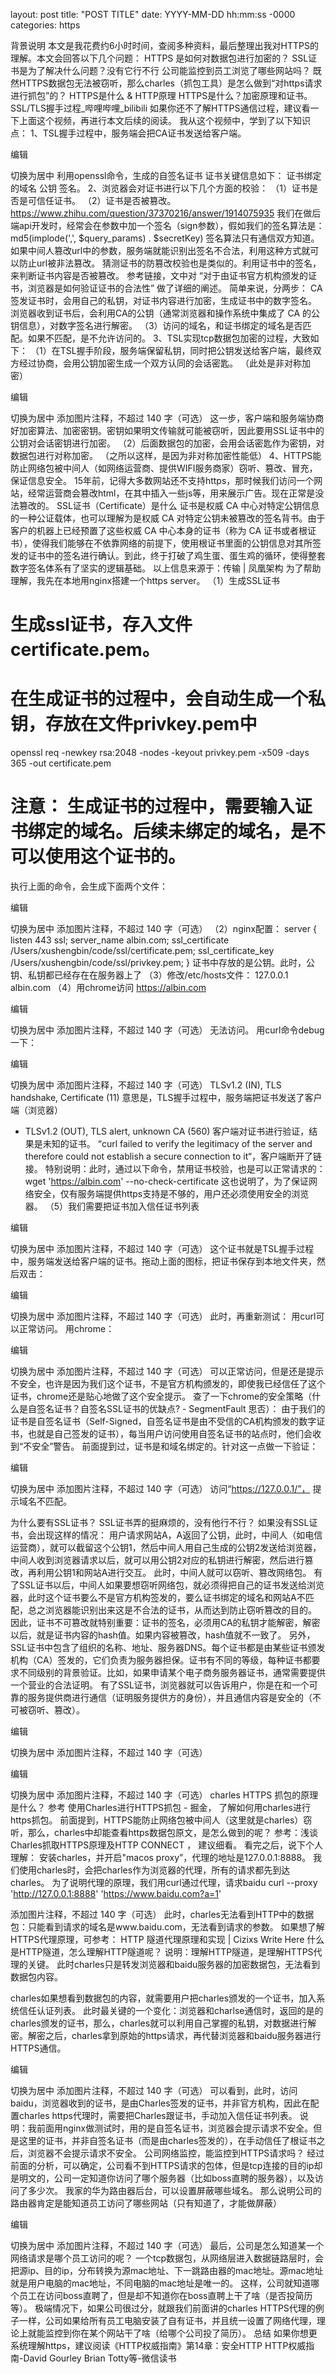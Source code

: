 layout: post
title: "POST TITLE"
date: YYYY-MM-DD hh:mm:ss -0000
categories: https 

背景说明
本文是我花费约6小时时间，查阅多种资料，最后整理出我对HTTPS的理解。本文会回答以下几个问题：
HTTPS 是如何对数据包进行加密的？
SSL证书是为了解决什么问题？没有它行不行
公司能监控到员工浏览了哪些网站吗？
既然HTTPS数据包无法被窃听，那么charles（抓包工具）是怎么做到“对https请求进行抓包”的？
HTTPS是什么 & HTTP原理
HTTPS是什么？加密原理和证书。SSL/TLS握手过程_哔哩哔哩_bilibili 
如果你还不了解HTTPS通信过程，建议看一下上面这个视频，再进行本文后续的阅读。
我从这个视频中，学到了以下知识点：
1、TSL握手过程中，服务端会把CA证书发送给客户端。
​

编辑

切换为居中
利用openssl命令，生成的自签名证书
证书关键信息如下：
证书绑定的域名
公钥
签名。
2、浏览器会对证书进行以下几个方面的校验：
（1）证书是否是可信任证书。
（2）证书是否被篡改。 https://www.zhihu.com/question/37370216/answer/1914075935
我们在做后端api开发时，经常会在参数中加一个签名（sign参数），假如我们的签名算法是：
md5(implode(',', $query_params) . $secretKey)
签名算法只有通信双方知道。如果中间人篡改url中的参数，服务端就能识别出签名不合法，利用这种方式就可以防止url被非法篡改。
猜测证书的防篡改校验也是类似的。利用证书中的签名，来判断证书内容是否被篡改。
参考链接，文中对 “对于由证书官方机构颁发的证书，浏览器是如何验证证书的合法性”  做了详细的阐述。
简单来说，分两步：
CA 签发证书时，会用自己的私钥，对证书内容进行加密，生成证书中的数字签名。
浏览器收到证书后，会利用CA的公钥（通常浏览器和操作系统中集成了 CA 的公钥信息），对数字签名进行解密。
（3）访问的域名，和证书绑定的域名是否匹配。如果不匹配，是不允许访问的。
3、TSL实现tcp数据包加密的过程，大致如下：
（1）在TSL握手阶段，服务端保留私钥，同时把公钥发送给客户端，最终双方经过协商，会用公钥加密生成一个双方认同的会话密匙。 （此处是非对称加密）
​

编辑

切换为居中
添加图片注释，不超过 140 字（可选）
这一步，客户端和服务端协商好加密算法、加密密钥。密钥如果明文传输就可能被窃听，因此要用SSL证书中的公钥对会话密钥进行加密。
（2）后面数据包的加密，会用会话密匙作为密钥，对数据包进行对称加密。 （之所以这样，是因为非对称加密性能低）
4、HTTPS能防止网络包被中间人（如网络运营商、提供WIFI服务商家）窃听、篡改、冒充，保证信息安全。
15年前，记得大多数网站还不支持https，那时候我们访问一个网站，经常运营商会篡改html，在其中插入一些js等，用来展示广告。现在正常是没法篡改的。
SSL证书（Certificate）是什么
证书是权威 CA 中心对特定公钥信息的一种公证载体，也可以理解为是权威 CA 对特定公钥未被篡改的签名背书。由于客户的机器上已经预置了这些权威 CA 中心本身的证书（称为 CA 证书或者根证书），使得我们能够在不依靠网络的前提下，使用根证书里面的公钥信息对其所签发的证书中的签名进行确认。到此，终于打破了鸡生蛋、蛋生鸡的循环，使得整套数字签名体系有了坚实的逻辑基础。 
以上信息来源于：传输 | 凤凰架构
为了帮助理解，我先在本地用nginx搭建一个https server。
（1）生成SSL证书
# 生成ssl证书，存入文件certificate.pem。
# 在生成证书的过程中，会自动生成一个私钥，存放在文件privkey.pem中
openssl req -newkey rsa:2048 -nodes -keyout privkey.pem -x509 -days 365 -out certificate.pem
# 注意： 生成证书的过程中，需要输入证书绑定的域名。后续未绑定的域名，是不可以使用这个证书的。
执行上面的命令，会生成下面两个文件：
​

编辑

切换为居中
添加图片注释，不超过 140 字（可选）
（2）nginx配置：
server {
    listen 443 ssl;
    server_name albin.com;
    ssl_certificate /Users/xushengbin/code/ssl/certificate.pem;
    ssl_certificate_key /Users/xushengbin/code/ssl/privkey.pem;
}
证书中存放的是公钥。此时，公钥、私钥都已经存在在服务器上了
（3）修改/etc/hosts文件：
127.0.0.1 albin.com
（4）用chrome访问 https://albin.com
​

编辑

切换为居中
添加图片注释，不超过 140 字（可选）
无法访问。
用curl命令debug一下：
​

编辑

切换为居中
添加图片注释，不超过 140 字（可选）
TLSv1.2 (IN), TLS handshake, Certificate (11)
意思是，TLS握手过程中，服务端把证书发送了客户端（浏览器）
* TLSv1.2 (OUT), TLS alert, unknown CA (560)
客户端对证书进行验证，结果是未知的证书。
“curl failed to verify the legitimacy of the server and therefore could not establish a secure connection to it“，客户端断开了链接。
特别说明：此时，通过以下命令，禁用证书校验，也是可以正常请求的：
wget 'https://albin.com' --no-check-certificate
这也说明了，为了保证网络安全，仅有服务端提供https支持是不够的，用户还必须使用安全的浏览器。
（5）我们需要把证书加入信任证书列表
​

编辑

切换为居中
添加图片注释，不超过 140 字（可选）
这个证书就是TSL握手过程中，服务端发送给客户端的证书。拖动上面的图标，把证书保存到本地文件夹，然后双击：
​

编辑

切换为居中
添加图片注释，不超过 140 字（可选）
此时，再重新测试：
用curl可以正常访问。
用chrome：
​

编辑

切换为居中
添加图片注释，不超过 140 字（可选）
可以正常访问，但是还是提示不安全，也许是因为我们这个证书，不是官方机构颁发的，即使我已经信任了这个证书，chrome还是贴心地做了这个安全提示。
查了一下chrome的安全策略（什么是自签名证书？自签名SSL证书的优缺点? - SegmentFault 思否）：
由于我们的证书是自签名证书（Self-Signed，自签名证书是由不受信的CA机构颁发的数字证书，也就是自己签发的证书），每当用户访问使用自签名证书的站点时，他们会收到“不安全”警告。
前面提到过，证书是和域名绑定的。针对这一点做一下验证：
​

编辑

切换为居中
添加图片注释，不超过 140 字（可选）
访问“https://127.0.0.1/”， 提示域名不匹配。

为什么要有SSL证书？
SSL证书弄的挺麻烦的，没有他行不行？
如果没有SSL证书，会出现这样的情况：
用户请求网站A，A返回了公钥，此时，中间人（如电信运营商），就可以截留这个公钥1，然后中间人用自己生成的公钥2发送给浏览器，中间人收到浏览器请求以后，就可以用公钥2对应的私钥进行解密，然后进行篡改，再利用公钥1和网站A进行交互。
此时，中间人就可以窃听、篡改网络包。
有了SSL证书以后，中间人如果要想窃听网络包，就必须得把自己的证书发送给浏览器，此时这个证书要么不是官方机构签发的，要么证书绑定的域名和网站A不匹配，总之浏览器能识别出来这是不合法的证书，从而达到防止窃听篡改的目的。
因此，证书不可篡改就特别重要：证书的签名，必须用CA的私钥才能解密，解密以后，就是证书内容的hash值。如果内容被篡改，hash值就不一致了。
另外，SSL证书中包含了组织的名称、地址、服务器DNS。每个证书都是由某些证书颁发机构（CA）签发的，它们负责为服务器担保。证书有不同的等级，每种证书都要求不同级别的背景验证。比如，如果申请某个电子商务服务器证书，通常需要提供一个营业的合法证明。
有了SSL证书，浏览器就可以告诉用户，你是在和一个可靠的服务提供商进行通信（证明服务提供方的身份），并且通信内容是安全的（不可被窃听、篡改）。
​

编辑

切换为居中
添加图片注释，不超过 140 字（可选）
​

编辑

切换为居中
添加图片注释，不超过 140 字（可选）
charles HTTPS 抓包的原理是什么？
参考 使用Charles进行HTTPS抓包 - 掘金， 了解如何用charles进行https抓包。 
前面提到，HTTPS能防止网络包被中间人（这里就是charles）窃听，那么，charles中却能查看https数据包原文，是怎么做到的呢？
参考：浅谈Charles抓取HTTPS原理及HTTP CONNECT ， 建议细看。
看完之后，说下个人理解：
安装charles，并开启"macos proxy”，代理的地址是127.0.0.1:8888。
我们使用charles时，会把charles作为浏览器的代理，所有的请求都先到达charles。
为了说明代理的原理，我们用curl通过代理，请求baidu
curl --proxy 'http://127.0.0.1:8888' 'https://www.baidu.com?a=1'

添加图片注释，不超过 140 字（可选）
此时，charles无法看到HTTP中的数据包：只能看到请求的域名是www.baidu.com，无法看到请求的参数。
如果想了解HTTPS代理原理，可参考：
HTTP 隧道代理原理和实现 | Cizixs Write Here 
什么是HTTP隧道，怎么理解HTTP隧道呢？
说明：理解HTTP隧道，是理解HTTPS代理的关键。
此时charles只是转发浏览器和baidu服务器的加密数据包，无法看到数据包内容。

charles如果想看到数据包的内容，就需要用户把charles颁发的一个证书，加入系统信任认证列表。
此时最关键的一个变化：浏览器和charlse通信时，返回的是的charles颁发的证书，那么，charles就可以利用自己掌握的私钥，对数据进行解密。解密之后，charles拿到原始的https请求，再代替浏览器和baidu服务器进行HTTPS通信。
​

编辑

切换为居中
添加图片注释，不超过 140 字（可选）
可以看到，此时，访问baidu，浏览器收到的证书，是由Charles签发的证书，并非官方机构，因此在配置charles https代理时，需要把Charles跟证书，手动加入信任证书列表。
说明：我前面用nginx做测试时，用的是自签名证书，浏览器会提示请求不安全。但是这里的证书，并非自签名证书（而是由charles签发的），在手动信任了根证书之后，浏览器不会提示请求不安全。
公司网络监控，能监控到HTTPS请求吗？
经过前面的分析，可以确定，公司看不到HTTPS请求的包体，但是tcp连接的目的ip却是明文的，公司一定知道你访问了哪个服务器（比如boss直聘的服务器），以及访问了多少次。
我家的华为路由器后台，可以设置屏蔽哪些域名。 那么说明公司的路由器肯定是能知道员工访问了哪些网站（只有知道了，才能做屏蔽）
​

编辑

切换为居中
添加图片注释，不超过 140 字（可选）
最后，公司是怎么知道某一个网络请求是哪个员工访问的呢？
一个tcp数据包，从网络层进入数据链路层时，会把源ip、目的ip，分布转换为源mac地址、下一跳路由器的mac地址。源mac地址就是用户电脑的mac地址，不同电脑的mac地址是唯一的。
这样，公司就知道哪个员工在访问boss直聘了，但是却不知道你在boss直聘上干了啥（是否投简历等）。
极端情况下，如果公司很过分，就跟我们前面讲的charles HTTPS代理的例子一样，公司如果给所有员工电脑安装了自有证书，并且统一设置了网络代理，理论上就能监控到你在某个网站干了啥（给哪个公司投了简历）。
总结
如果你想更系统理解https，建议阅读《HTTP权威指南》第14章：安全HTTP
HTTP权威指南-David Gourley Brian Totty等-微信读书 